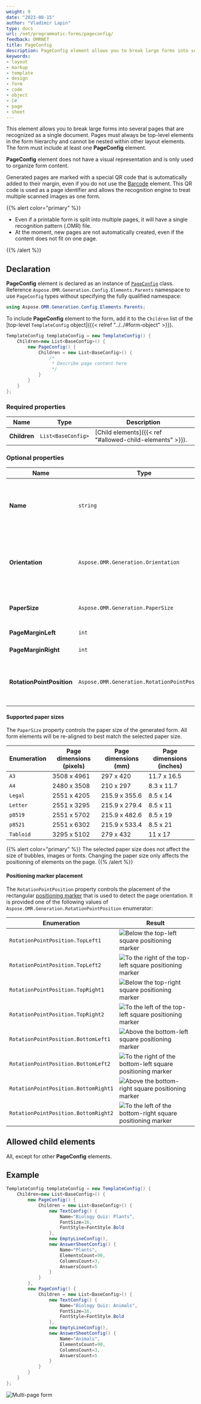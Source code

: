 ```yaml
---
weight: 9
date: "2023-08-15"
author: "Vladimir Lapin"
type: docs
url: /net/programmatic-forms/pageconfig/
feedback: OMRNET
title: PageConfig
description: PageConfig element allows you to break large forms into several pages that are recognized as a single document.
keywords:
- layout
- markup
- template
- design
- form
- code
- object
- C#
- page
- sheet
---
```


This element allows you to break large forms into several pages that are recognized as a single document. Pages must always be top-level elements in the form hierarchy and cannot be nested within other layout elements. The form must include at least one **PageConfig** element.

**PageConfig** element does not have a visual representation and is only used to organize form content.

Generated pages are marked with a special QR code that is automatically added to their margin, even if you do not use the [Barcode](/omr/net/programmatic-forms/elements-barcode/) element. This QR code is used as a page identifier and allows the recognition engine to treat multiple scanned images as one form.

{{% alert color="primary" %}} 

- Even if a printable form is split into multiple pages, it will have a single recognition pattern (.OMR) file.
- At the moment, new pages are not automatically created, even if the content does not fit on one page.

{{% /alert %}}

## Declaration

**PageConfig** element is declared as an instance of [`PageConfig`](https://reference.aspose.com/omr/net/aspose.omr.generation.config.elements.parents/pageconfig/) class. Reference `Aspose.OMR.Generation.Config.Elements.Parents` namespace to use `PageConfig` types without specifying the fully qualified namespace:

```csharp
using Aspose.OMR.Generation.Config.Elements.Parents;
```

To include **PageConfig** element to the form, add it to the `Children` list of the [top-level `TemplateConfig` object]({{< relref "../../#form-object" >}}).

```csharp
TemplateConfig templateConfig = new TemplateConfig() {
	Children=new List<BaseConfig>() {
		new PageConfig() {
			Children = new List<BaseConfig>() {
				/*
				 * Describe page content here
				 */
			}
		}
	}
};
```

### Required properties

Name | Type | Description
---- | ---- | -----------
**Children** | `List<BaseConfig>` | [Child elements]({{< ref "#allowed-child-elements" >}}).

### Optional properties

Name | Type | Default value | Description
---- | ---- | ------------- | -----------
**Name** | `string` | _n/a_ | Used as a reminder of the element's purpose; for example, "_Page 1_". You can use the same value for multiple pages.<br />This text is not displayed on the form.
**Orientation** | `Aspose.OMR.Generation.Orientation` | `Aspose.OMR.Generation.Orientation.Vertical` | Override individual page orientation: <ul><li>`Orientation.Horizontal` - landscape</li><li>`Orientation.Vertical` - portrait</li></ul>
**PaperSize** | `Aspose.OMR.Generation.PaperSize` | `Aspose.OMR.Generation.PaperSize.A4` | Override the physical dimensions for the individual page.<br />See details [below](#supported-paper-sizes).
**PageMarginLeft** | `int` | 210 pixels | Override the size of the left page margin in pixels.
**PageMarginRight** | `int` | 210 pixels | Override the size of the right page margin in pixels.
**RotationPointPosition** | `Aspose.OMR.Generation.RotationPointPosition` | Below the top-right square positioning marker. | Override the placement of the rectangular [positioning marker](/omr/net/omr-form-structure/) that is used to detect the page orientation.<br />See details [below](#positioning-marker-placement).

#### Supported paper sizes

The `PaperSize` property controls the paper size of the generated form. All form elements will be re-aligned to best match the selected paper size.

Enumeration | Page dimensions (pixels) | Page dimensions (mm) | Page dimensions (inches)
----------- | ------------------------ | -------------------- | ------------------------
`A3` | 3508 x 4961 | 297 x 420 | 11.7 x 16.5
`A4`| 2480 x 3508 | 210 x 297 | 8.3 x 11.7
`Legal` | 2551 x 4205 | 215.9 x 355.6 | 8.5 x 14
`Letter`| 2551 x 3295 | 215.9 x 279.4 | 8.5 x 11
`p8519` | 2551 x 5702 | 215.9 x 482.6 | 8.5 x 19
`p8521` | 2551 x 6302 | 215.9 x 533.4 | 8.5 x 21
`Tabloid` | 3295 x 5102 | 279 x 432 | 11 x 17

{{% alert color="primary" %}} 
The selected paper size does not affect the size of bubbles, images or fonts. Changing the paper size only affects the positioning of elements on the page.
{{% /alert %}} 

#### Positioning marker placement

The `RotationPointPosition` property controls the placement of the rectangular [positioning marker](/omr/net/omr-form-structure/) that is used to detect the page orientation. It is provided one of the following values of `Aspose.OMR.Generation.RotationPointPosition` enumerator:

Enumeration | Result
----------- | ------
`RotationPointPosition.TopLeft1` | ![Below the top-left square positioning marker](TopLeft1.png)
`RotationPointPosition.TopLeft2` | ![To the right of the top-left square positioning marker](TopLeft2.png)
`RotationPointPosition.TopRight1` | ![Below the top-right square positioning marker](TopRight1.png)
`RotationPointPosition.TopRight2` | ![To the left of the top-left square positioning marker](TopRight2.png)
`RotationPointPosition.BottomLeft1` | ![Above the bottom-left square positioning marker](BottomLeft1.png)
`RotationPointPosition.BottomLeft2` | ![To the right of the bottom-left square positioning marker](BottomLeft2.png)
`RotationPointPosition.BottomRight1` | ![Above the bottom-right square positioning marker](BottomRight1.png)
`RotationPointPosition.BottomRight2` | ![To the left of the bottom-right square positioning marker](BottomRight2.png)

## Allowed child elements

All, except for other **PageConfig** elements.

## **Example**

```csharp
TemplateConfig templateConfig = new TemplateConfig() {
	Children=new List<BaseConfig>() {
		new PageConfig() {
			Children = new List<BaseConfig>() {
				new TextConfig() {
					Name="Biology Quiz: Plants",
					FontSize=16,
					FontStyle=FontStyle.Bold
				},
				new EmptyLineConfig(),
				new AnswerSheetConfig() {
					Name="Plants",
					ElementsCount=90,
					ColumnsCount=3,
					AnswersCount=5
				}
			}
		},
		new PageConfig() {
			Children = new List<BaseConfig>() {
				new TextConfig() {
					Name="Biology Quiz: Animals",
					FontSize=16,
					FontStyle=FontStyle.Bold
				},
				new EmptyLineConfig(),
				new AnswerSheetConfig() {
					Name="Animals",
					ElementsCount=90,
					ColumnsCount=3,
					AnswersCount=5
				}
			}
		}
	}
};
```

![Multi-page form](multi-page.png)
